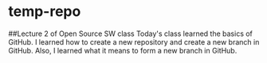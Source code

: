 # temp-repo
##Lecture 2 of Open Source SW class
Today's class learned the basics of GitHub. I learned how to create a new repository and create a new branch in GitHub. Also, I learned what it means to form a new branch in GitHub.
